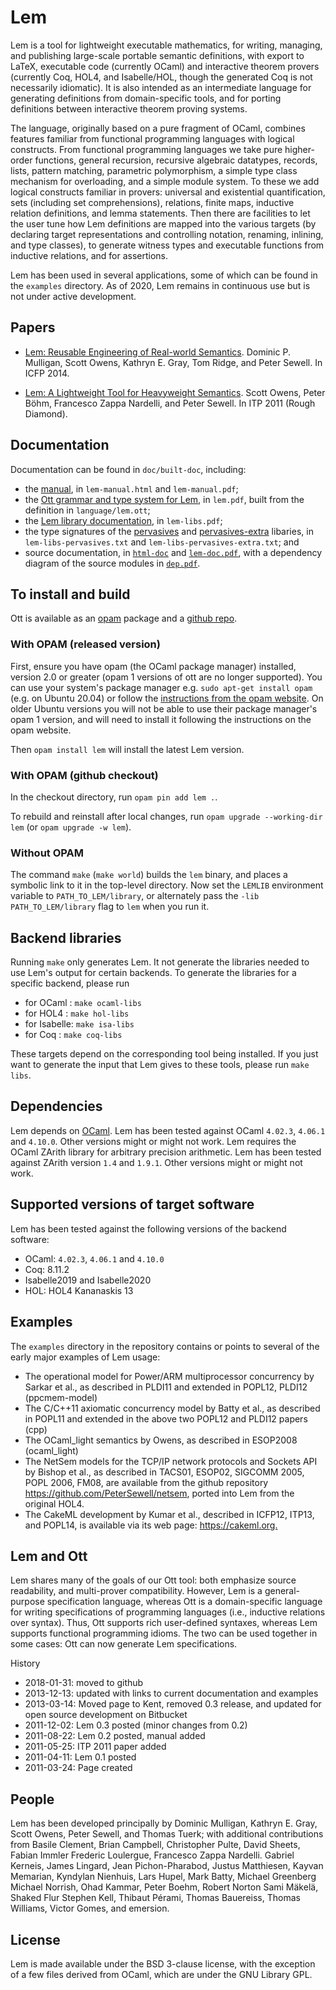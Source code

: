 # Lem

Lem is a tool for lightweight executable mathematics, for writing,
managing, and publishing large-scale portable semantic definitions,
with export to LaTeX, executable code (currently OCaml) and
interactive theorem provers (currently Coq, HOL4, and Isabelle/HOL,
though the generated Coq is not necessarily idiomatic).  It is also
intended as an intermediate language for generating definitions from
domain-specific tools, and for porting definitions between interactive
theorem proving systems.

The language, originally based on a pure fragment of OCaml, combines
features familiar from functional programming languages with logical
constructs. From functional programming languages we take pure
higher-order functions, general recursion, recursive algebraic
datatypes, records, lists, pattern matching, parametric polymorphism,
a simple type class mechanism for overloading, and a simple module
system. To these we add logical constructs familiar in provers:
universal and existential quantification, sets (including set
comprehensions), relations, finite maps, inductive relation
definitions, and lemma statements. Then there are facilities to let
the user tune how Lem definitions are mapped into the various targets
(by declaring target representations and controlling notation,
renaming, inlining, and type classes), to generate witness types and
executable functions from inductive relations, and for assertions.

Lem has been used in several applications, some of which can be found
in the `examples` directory.  As of 2020, Lem remains in continuous
use but is not under active development.



## Papers

* [Lem: Reusable Engineering of Real-world Semantics](http://www.cl.cam.ac.uk/~pes20/lem/built-doc/lem-icfp-2014.pdf). Dominic P. Mulligan, Scott Owens, Kathryn E. Gray, Tom Ridge, and Peter Sewell. In ICFP 2014.
    
* [Lem: A Lightweight Tool for Heavyweight Semantics](https://doi.org/10.1007/978-3-642-22863-6_27). Scott Owens, Peter Böhm, Francesco Zappa Nardelli, and Peter Sewell. In ITP 2011 (Rough Diamond).

## Documentation

Documentation can be found in `doc/built-doc`, including:

* the [manual](https://www.cl.cam.ac.uk/~pes20/lem/built-doc/lem-manual.html), in `lem-manual.html` and `lem-manual.pdf`;
* the [Ott grammar and type system for Lem](https://www.cl.cam.ac.uk/~pes20/lem/built-doc/lem.pdf), in `lem.pdf`, built from the definition in `language/lem.ott`;
* the [Lem library documentation](https://www.cl.cam.ac.uk/~pes20/lem/built-doc/lem-libs.pdf), in `lem-libs.pdf`;
* the type signatures of the [pervasives](https://www.cl.cam.ac.uk/~pes20/lem/built-doc/lem-libs-pervasives.txt) and [pervasives-extra](https://www.cl.cam.ac.uk/~pes20/lem/built-doc/lem-libs-pervasives.txt) libaries, in `lem-libs-pervasives.txt` and `lem-libs-pervasives-extra.txt`; and
* source documentation, in [`html-doc`](https://www.cl.cam.ac.uk/~pes20/lem/built-doc/html-doc) and [`lem-doc.pdf`](https://www.cl.cam.ac.uk/~pes20/lem/built-doc/lem-doc.pdf), with a dependency diagram of the source modules in [`dep.pdf`](https://www.cl.cam.ac.uk/~pes20/lem/built-doc/dep.pdf).


## To install and build

Ott is available as 
an [opam](https://opam.ocaml.org) package and a 
[github repo](https://github.com/rems-project/lem).

### With OPAM  (released version)

First, ensure you have opam (the OCaml package manager) installed,
version 2.0 or greater (opam 1 versions of ott are no longer
supported).  You can use your system's package manager e.g. `sudo
apt-get install opam` (e.g. on Ubuntu 20.04) or follow the
[instructions from the opam website](https://opam.ocaml.org/doc/Install.html).
On older Ubuntu versions you will not be able to use their package
manager's opam 1 version, and will need to install it following the
instructions on the opam website.

Then `opam install lem` will install the latest Lem version.  


### With OPAM (github checkout)

In the checkout directory, run `opam pin add lem .`.

To rebuild and reinstall after local changes, run `opam upgrade --working-dir lem`  (or `opam upgrade -w lem`).

### Without OPAM

The command `make` (`make world`) builds the `lem` binary, and places a symbolic link to it in the top-level directory.
Now set the `LEMLIB` environment variable to `PATH_TO_LEM/library`, or alternately pass the `-lib PATH_TO_LEM/library` flag to `lem` when you run it.

## Backend libraries

Running `make` only generates Lem. It not generate the libraries needed to use Lem's output for certain backends. To generate the libraries for a specific backend, please run

- for OCaml : `make ocaml-libs`
- for HOL4 : `make hol-libs`
- for Isabelle: `make isa-libs`
- for Coq : `make coq-libs`

These targets depend on the corresponding tool being installed. If you
just want to generate the input that Lem gives to these tools, please
run `make libs`.

## Dependencies

Lem depends on [OCaml](http://caml.inria.fr/). Lem has been tested
against OCaml `4.02.3`, `4.06.1` and `4.10.0`. Other versions might or
might not work.  Lem requires the OCaml ZArith library for arbitrary
precision arithmetic.  Lem has been tested against ZArith version
`1.4` and `1.9.1`.  Other versions might or might not work.


## Supported versions of target software

Lem has been tested against the following versions of the backend software:

  * OCaml: `4.02.3`, `4.06.1` and `4.10.0`
  * Coq: 8.11.2
  * Isabelle2019 and Isabelle2020
  * HOL: HOL4 Kananaskis 13

## Examples

The `examples` directory in the repository contains or points to several of the early major examples of Lem usage:

* The operational model for Power/ARM multiprocessor concurrency by Sarkar et al., as described in PLDI11 and extended in POPL12, PLDI12 (ppcmem-model)
* The C/C++11 axiomatic concurrency model by Batty et al., as described in POPL11 and extended in the above two POPL12 and PLDI12 papers (cpp)
* The OCaml_light semantics by Owens, as described in ESOP2008 (ocaml_light)
* The NetSem models for the TCP/IP network protocols and Sockets API by Bishop et al., as described in TACS01, ESOP02, SIGCOMM 2005, POPL 2006, FM08, are available from the github repository <https://github.com/PeterSewell/netsem>, ported into Lem from the original HOL4.
* The CakeML development by Kumar et al., described in ICFP12, ITP13, and POPL14, is available via its web page: <https://cakeml.org.>


## Lem and Ott

Lem shares many of the goals of our Ott tool: both emphasize source
readability, and multi-prover compatibility. However, Lem is a
general-purpose specification language, whereas Ott is a
domain-specific language for writing specifications of programming
languages (i.e., inductive relations over syntax). Thus, Ott supports
rich user-defined syntaxes, whereas Lem supports functional
programming idioms. The two can be used together in some cases: Ott
can now generate Lem specifications.



History

- 2018-01-31: moved to github
- 2013-12-13: updated with links to current documentation and examples
- 2013-03-14: Moved page to Kent, removed 0.3 release, and updated for open source development on Bitbucket
- 2011-12-02: Lem 0.3 posted (minor changes from 0.2)
- 2011-08-22: Lem 0.2 posted, manual added
- 2011-05-25: ITP 2011 paper added
- 2011-04-11: Lem 0.1 posted
- 2011-03-24: Page created

## People

Lem has been developed principally by 
Dominic Mulligan,
Kathryn E. Gray,
Scott Owens,
Peter Sewell, and
Thomas Tuerk;
 with additional contributions from
Basile Clement,
Brian Campbell,
Christopher Pulte,
David Sheets,
Fabian Immler
Frederic Loulergue,
Francesco Zappa Nardelli.
Gabriel Kerneis,
James Lingard,
Jean Pichon-Pharabod,
Justus Matthiesen,
Kayvan Memarian,
Kyndylan Nienhuis,
Lars Hupel,
Mark Batty,
Michael Greenberg
Michael Norrish,
Ohad Kammar,
Peter Boehm,
Robert Norton
Sami Mäkelä,
Shaked Flur
Stephen Kell,
Thibaut Pérami,
Thomas Bauereiss,
Thomas Williams,
Victor Gomes, and
emersion.



## License

Lem is made available under the BSD 3-clause license, with the
exception of a few files derived from OCaml, which are under the
GNU Library GPL.
